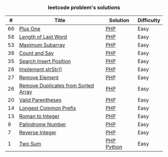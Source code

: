 ### <center>leetcode problem's solutions</center>

| # | Title | Solution | Difficulty |
|---| ----- | -------- | ---------- |
|66|[Plus One](https://leetcode.com/problems/plus-one/) | [PHP](./algorithms/php/66-plusOne/plusOne.php)|Easy|
|58|[Length of Last Word](https://leetcode.com/problems/length-of-last-word/) | [PHP](./algorithms/php/58-lengthOfLastWord/lengthOfLastWord.php)|Easy|
|53|[Maximum Subarray](https://leetcode.com/problems/maximum-subarray/) | [PHP](./algorithms/php/53-maximumSubarray/maximumSubarray.php)|Easy|
|38|[Count and Say](https://leetcode.com/problems/count-and-say/) | [PHP](./algorithms/php/38-countAndSay/countAndSay.php)|Easy|
|35|[Search Insert Position](https://leetcode.com/problems/search-insert-position) | [PHP](./algorithms/php/35-searchInsertPosition/searchInsertPosition.php)|Easy|
|28|[Implement strStr()](https://leetcode.com/problems/implement-strstr/) | [PHP](./algorithms/php/28-implementStrStr/implementStrStr.php)|Easy|
|27|[Remove Element](https://leetcode.com/problems/remove-element/) | [PHP](./algorithms/php/27-removeElement/removeElement.php)|Easy|
|26|[Remove Duplicates from Sorted Array](https://leetcode.com/problems/remove-duplicates-from-sorted-array/) | [PHP](./algorithms/php/26-removeDuplicatesFromSortedArray/removeDuplicatesFromSortedArray.php)|Easy|
|20|[Valid Parentheses](https://leetcode.com/problems/valid-parentheses/) | [PHP](./algorithms/php/20-validParentheses/validParentheses.php)|Easy|
|14|[Longest Common Prefix](https://leetcode.com/problems/longest-common-prefix/) | [PHP](./algorithms/php/14-longestCommonPrefix/longestCommonPrefix.php)|Easy|
|13|[Roman to Integer](https://leetcode.com/problems/roman-to-integer/) | [PHP](./algorithms/php/13-romantoInteger/romantoInteger.php)|Easy|
|9|[Palindrome Number](https://leetcode.com/problems/palindrome-number/) | [PHP](./algorithms/php/9-palindromeNumber/palindromNumber.php)|Easy|
|7|[Reverse Integer](https://leetcode.com/problems/reverse-integer/) | [PHP](./algorithms/php/7-reverseInteger/reverseInteger.php)|Easy|
|1|[Two Sum](https://leetcode.com/problems/two-sum/) | [PHP](./algorithms/php/1-twoSum/twoSum.php)  [Python](./algorithms/python/1-twoSum/twoSum.py)|Easy|
